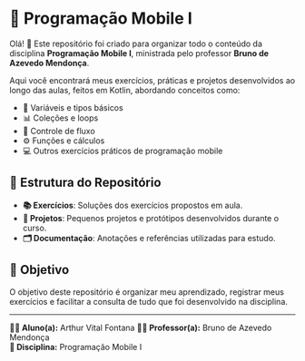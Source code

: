 # 📱 Programação Mobile I

Olá! 👋 Este repositório foi criado para organizar todo o conteúdo da disciplina **Programação Mobile I**, ministrada pelo professor **Bruno de Azevedo Mendonça**.  

Aqui você encontrará meus exercícios, práticas e projetos desenvolvidos ao longo das aulas, feitos em Kotlin, abordando conceitos como:  

- 📝 Variáveis e tipos básicos  
- 📊 Coleções e loops  
- 🔀 Controle de fluxo  
- ⚙️ Funções e cálculos  
- 💻 Outros exercícios práticos de programação mobile  

## 📂 Estrutura do Repositório

- **📚 Exercícios**: Soluções dos exercícios propostos em aula.  
- **🚀 Projetos**: Pequenos projetos e protótipos desenvolvidos durante o curso.  
- **🗂️ Documentação**: Anotações e referências utilizadas para estudo.  

## 🎯 Objetivo

O objetivo deste repositório é organizar meu aprendizado, registrar meus exercícios e facilitar a consulta de tudo que foi desenvolvido na disciplina.

---

**👨‍🎓 Aluno(a):** Arthur Vital Fontana
**👨‍🏫 Professor(a):** Bruno de Azevedo Mendonça  
**📘 Disciplina:** Programação Mobile I
